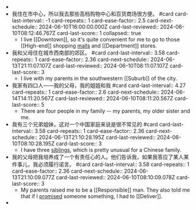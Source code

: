 -
- 我住在市中心，所以我去那些高档购物中心和百货商场很方便。 #card
  card-last-interval:: -1
  card-repeats:: 1
  card-ease-factor:: 2.5
  card-next-schedule:: 2024-06-10T16:00:00.000Z
  card-last-reviewed:: 2024-06-10T08:12:46.767Z
  card-last-score:: 1
  collapsed:: true
	- I live [[Downtown]], so it's quite convenient for me to go to those [[High-end]] shopping [malls]([[Malls]]) and [[Department]] stores.
- 我和父母住在城市西南部的郊区。 #card
  card-last-interval:: 3.58
  card-repeats:: 1
  card-ease-factor:: 2.36
  card-next-schedule:: 2024-06-13T21:11:07.107Z
  card-last-reviewed:: 2024-06-10T08:11:07.107Z
  card-last-score:: 3
	- I live with my parents in the southwestern [[Suburb]] of the city.
- 我家有四口人——我的父母，我的姐姐和我 #card
  card-last-interval:: 4.27
  card-repeats:: 1
  card-ease-factor:: 2.6
  card-next-schedule:: 2024-06-14T14:11:20.567Z
  card-last-reviewed:: 2024-06-10T08:11:20.567Z
  card-last-score:: 5
	- There are four people in my family -- my parents, my older sister and me.
- 我有三个兄弟姐妹，这对一个中国家庭来说是很不常见的 #card
  card-last-interval:: 3.58
  card-repeats:: 1
  card-ease-factor:: 2.36
  card-next-schedule:: 2024-06-13T21:10:28.195Z
  card-last-reviewed:: 2024-06-10T08:10:28.195Z
  card-last-score:: 3
	- I have three [siblings]([[Sibling]]), which is pretty unusual for a Chinese family.
- 我的父母把我培养成了一个有责任心的人。他们告诉我，如果我答应了某人某件事儿，我必须履行诺言。 #card
  card-last-interval:: 3.58
  card-repeats:: 1
  card-ease-factor:: 2.36
  card-next-schedule:: 2024-06-13T21:10:09.077Z
  card-last-reviewed:: 2024-06-10T08:10:09.078Z
  card-last-score:: 3
	- My parents raised me to be a [[Responsible]] man. They also told me that if I [promised]([[Promise]]) someone something, I had to [[Deliver]].
-